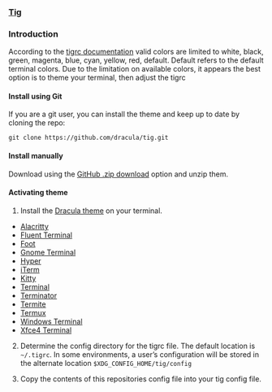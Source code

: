### [Tig](https://jonas.github.io/tig)

### Introduction

According to the [tigrc documentation](https://jonas.github.io/tig/doc/tigrc.5.html#_color_command) valid colors are limited to white, black, green, magenta, blue, cyan, yellow, red, default. Default refers to the default terminal colors. Due to the limitation on available colors, it appears the best option is to theme your terminal, then adjust the tigrc 

#### Install using Git

If you are a git user, you can install the theme and keep up to date by cloning the repo:

    git clone https://github.com/dracula/tig.git

#### Install manually

Download using the [GitHub .zip download](https://github.com/dracula/tig/archive/master.zip) option and unzip them.

#### Activating theme

1) Install the [Dracula theme](https://draculatheme.com/) on your terminal.

* [Alacritty](https://draculatheme.com/alacritty)
* [Fluent Terminal](https://draculatheme.com/fluent-terminal)
* [Foot](https://draculatheme.com/foot-terminal)
* [Gnome Terminal](https://draculatheme.com/gnome-terminal)
* [Hyper](https://draculatheme.com/hyper)
* [iTerm](https://draculatheme.com/iterm)
* [Kitty](https://draculatheme.com/kitty)
* [Terminal](https://draculatheme.com/terminal)
* [Terminator](https://draculatheme.com/terminator)
* [Termite](https://draculatheme.com/termite)
* [Termux](https://draculatheme.com/termux)
* [Windows Terminal](https://draculatheme.com/windows-terminal)
* [Xfce4 Terminal](https://draculatheme.com/xfce4-terminal)

2) Determine the config directory for the tigrc file. The default location is `~/.tigrc`. In some environments, a user’s configuration will be stored in the alternate location `$XDG_CONFIG_HOME/tig/config`

3) Copy the contents of this repositories config file into your tig config file.